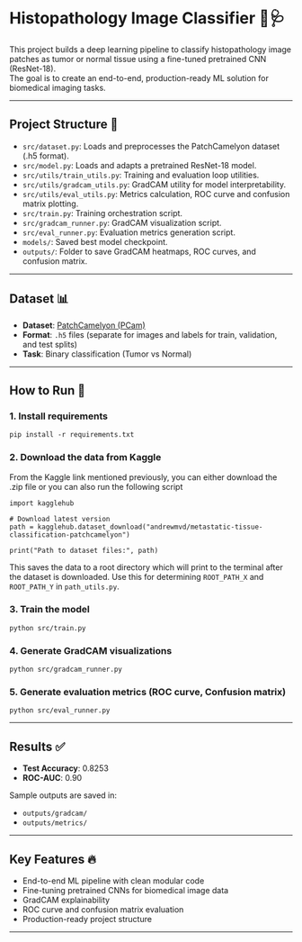# Histopathology Image Classifier 🧬🩺

This project builds a deep learning pipeline to classify histopathology image patches as tumor or normal tissue using a fine-tuned pretrained CNN (ResNet-18).  
The goal is to create an end-to-end, production-ready ML solution for biomedical imaging tasks.

---

## Project Structure 📂

- `src/dataset.py`: Loads and preprocesses the PatchCamelyon dataset (.h5 format).
- `src/model.py`: Loads and adapts a pretrained ResNet-18 model.
- `src/utils/train_utils.py`: Training and evaluation loop utilities.
- `src/utils/gradcam_utils.py`: GradCAM utility for model interpretability.
- `src/utils/eval_utils.py`: Metrics calculation, ROC curve and confusion matrix plotting.
- `src/train.py`: Training orchestration script.
- `src/gradcam_runner.py`: GradCAM visualization script.
- `src/eval_runner.py`: Evaluation metrics generation script.
- `models/`: Saved best model checkpoint.
- `outputs/`: Folder to save GradCAM heatmaps, ROC curves, and confusion matrix.

---

## Dataset 📊

- **Dataset**: [PatchCamelyon (PCam)](https://www.kaggle.com/datasets/andrewmvd/metastatic-tissue-classification-patchcamelyon)
- **Format**: `.h5` files (separate for images and labels for train, validation, and test splits)
- **Task**: Binary classification (Tumor vs Normal)

---

## How to Run 🚀

### 1. Install requirements

```
pip install -r requirements.txt
```

### 2. Download the data from Kaggle

From the Kaggle link mentioned previously, you can either download the .zip file or you can also run the following script
```
import kagglehub

# Download latest version
path = kagglehub.dataset_download("andrewmvd/metastatic-tissue-classification-patchcamelyon")

print("Path to dataset files:", path)
```
This saves the data to a root directory which will print to the terminal after the dataset is downloaded. Use this for determining ```ROOT_PATH_X``` and ```ROOT_PATH_Y``` in ```path_utils.py```.

### 3. Train the model

```
python src/train.py
```

### 4. Generate GradCAM visualizations

```
python src/gradcam_runner.py
```

### 5. Generate evaluation metrics (ROC curve, Confusion matrix)

```
python src/eval_runner.py
```

---

## Results ✅

- **Test Accuracy**: 0.8253
- **ROC-AUC**: 0.90

Sample outputs are saved in:

- `outputs/gradcam/`
- `outputs/metrics/`

---

## Key Features 🔥

- End-to-end ML pipeline with clean modular code
- Fine-tuning pretrained CNNs for biomedical image data
- GradCAM explainability
- ROC curve and confusion matrix evaluation
- Production-ready project structure

---
